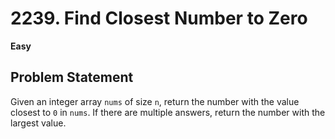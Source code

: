 # 2239. Find Closest Number to Zero

**Easy**  

## Problem Statement
Given an integer array `nums` of size `n`, return the number with the value closest to `0` in `nums`. If there are multiple answers, return the number with the largest value.
